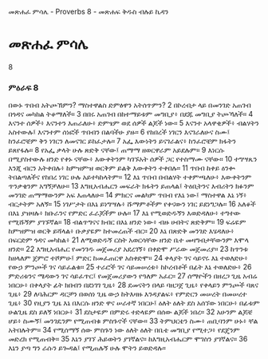 ﻿
 መጽሐፈ ምሳሌ - Proverbs 8 - መጽሐፍ ቅዱስ ብሉይ ኪዳን
# መጽሐፈ ምሳሌ
8
### ምዕራፍ 8
 በውኑ ጥበብ አትጮኽምን? ማስተዋልስ ድምፅዋን አትሰጥምን?
2  በኮረብታ ላይ በመንገድ አጠገብ በጎዳና መካከል ትቆማለች።
3  በበሩ አጠገብ በከተማይቱም መግቢያ፥ በደጁ መግቢያ ትጮኻለች።
4  እናንተ ሰዎች፥ እናንተን እጠራለሁ፥ ድምፄም ወደ ሰዎች ልጆች ነው።
5  እናንተ አላዋቂዎች፥ ብልሃትን አስተውሉ፤ እናንተም ሰነፎች ጥበብን በልባችሁ ያዙ።
6  የከበረች ነገርን እናገራለሁና ስሙ፤ ከንፈሮቼም ቅን ነገርን ለመናገር ይከፈታሉ።
7  አፌ እውነትን ይናገራልና፥ ከንፈሮቼም ክፋትን ይጸየፋሉ።
8  የአፌ ቃላት ሁሉ ጽድቅ ናቸው፤ ጠማማ ዘወርዋራም አይደሉም።
9  እነርሱ በሚያስተውሉ ዘንድ የቀኑ ናቸው፥ እውቀትንም ካገኙአት ሰዎች ጋር የተስማሙ ናቸው።
10  ተግሣጼን እንጂ ብርን አትቀበሉ፥ ከምዝምዝ ወርቅም ይልቅ እውቀትን ተቀበሉ።
11  ጥበብ ከቀይ ዕንቍ ትበልጣለችና የከበረ ነገር ሁሉ አይተካከላትም።
12  እኔ ጥበብ በብልሃት ተቀምጫለሁ፥ እውቀትንም ጥንቃቄንም አግኝቻለሁ።
13  እግዚአብሔርን መፍራት ክፋትን ይጠላል፤ ትዕቢትንና እብሪትን ክፉንም መንገድ ጠማማውንም አፍ እጠላለሁ።
14  ምክርና መልካም ጥበብ የእኔ ነው፤ ማስተዋል እኔ ነኝ፥ ብርታትም አለኝ።
15  ነገሥታት በእኔ ይነግሣሉ፥ ሹማምቶችም የቀናውን ነገር ይደነግጋሉ።
16  አለቆች በእኔ ያዝዛሉ፥ ክቡራንና የምድር ፈራጆችም ሁሉ።
17  እኔ የሚወድዱኝን እወድዳለሁ፥ ተግተው የሚሹኝም ያገኙኛል።
18  ብልጥግናና ክብር በእኔ ዘንድ ነው፥ ብዙ ሀብትና ጽድቅም።
19  ፍሬዬም ከምዝምዝ ወርቅ ይሻላል፥ ቡቃያዬም ከተመረጠች ብር።
20  እኔ በጽድቅ መንገድ እሄዳለሁ፥ በፍርድም ጎዳና መካከል፥
21  ለሚወድዱኝ ርስት አወርሳቸው ዘንድ ቤተ መዛግብታቸውንም እሞላ ዘንድ።
22  እግዚአብሔር የመንገዱ መጀመሪያ አደረገኝ፥ በቀድሞ ሥራው መጀመሪያ።
23  ከጥንቱ ከዘላለም ጀምሮ ተሾምሁ፤ ምድር ከመፈጠርዋ አስቀድሞ።
24  ቀላያት ገና ሳይኖሩ እኔ ተወለድሁ፥ የውኃ ምንጮች ገና ሳይፈልቁ።
25  ተራሮች ገና ሳይመሠረቱ፥ ከኮረብቶች በፊት እኔ ተወለድሁ፥
26  ምድሪቱንና ሜዳውን ገና ሳይፈጥር፤ የመጀመሪያውን የዓለም አፈር።
27  ሰማዮችን በዘረጋ ጊዜ አብሬ ነበርሁ፥ በቀላያት ፊት ክበብን በደነገገ ጊዜ፥
28  ደመናትን በላይ ባዘጋጀ ጊዜ፥ የቀላይን ምንጮች ባጸና ጊዜ፥
29  ለባሕርም ዳርቻን በወሰነ ጊዜ ውኃ ከትእዛዙ እንዳያልፍ፥ የምድርን መሠረት በመሠረተ ጊዜ፥
30  የዚያን ጊዜ እኔ በእርሱ ዘንድ ዋና ሠራተኛ ነበርሁ፤ ዕለት ዕለት ደስ አሰኘው ነበርሁ፥ በፊቱም ሁልጊዜ ደስ ይለኝ ነበርሁ፥
31  ደስታዬም በምድሩ ተድላዬም በሰው ልጆች ነበረ።
32  አሁንም ልጆቼ ሆይ፥ ስሙኝ፤ መንገዴንም የሚጠብቁ ምስጉኖች ናቸው።
33  ትምህርቴን ስሙ፥ ጠቢባንም ሁኑ፥ ቸል አትበሉትም።
34  የሚሰማኝ ሰው ምስጉን ነው ዕለት ዕለት በቤቴ መግቢያ የሚተጋ፥ የደጄንም መድረክ የሚጠብቅ።
35  እኔን ያገኘ ሕይወትን ያገኛልና። ከእግዚአብሔርም ሞገስን ያገኛልና።
36  እኔን ያጣ ግን ራሱን ይጐዳል፤ የሚጠሉኝ ሁሉ ሞትን ይወድዳሉ። 
